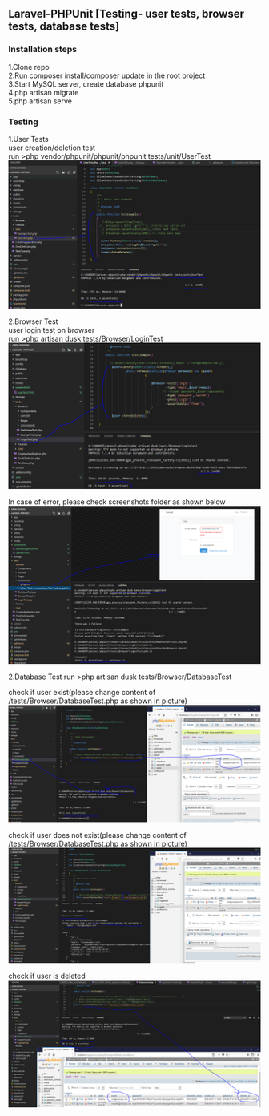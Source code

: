 ## Laravel-PHPUnit [Testing- user tests, browser tests, database tests] 

### Installation steps  
1.Clone repo  
2.Run composer install/composer update in the root project  
3.Start MySQL server, create database phpunit  
4.php artisan migrate  
5.php artisan serve     

### Testing  
1.User Tests  
user creation/deletion test  
run >php vendor/phpunit/phpunit/phpunit tests/unit/UserTest  
![enter image description here](https://github.com/manojkmishra/laravel-phpunit/blob/master/screenshots/usertest.PNG)  

2.Browser Test  
user login test on browser  
run >php artisan dusk tests/Browser/LoginTest 
![enter image description here](https://github.com/manojkmishra/laravel-phpunit/blob/master/screenshots/browserlogintest.PNG)  

In case of error, please check screenshots folder as shown below    
![enter image description here](https://github.com/manojkmishra/laravel-phpunit/blob/master/screenshots/browserlogintest1.PNG)  

2.Database Test
run >php artisan dusk tests/Browser/DatabaseTest

check if user exist(please change content of /tests/Browser/DatabaseTest.php as shown in picture)  
![enter image description here](https://github.com/manojkmishra/laravel-phpunit/blob/master/screenshots/dbuserexist.PNG)  

check if user does not exist(please change content of /tests/Browser/DatabaseTest.php as shown in picture)  
![enter image description here](https://github.com/manojkmishra/laravel-phpunit/blob/master/screenshots/dbusernotexist.PNG)  

check if user is deleted
![enter image description here](https://github.com/manojkmishra/laravel-phpunit/blob/master/screenshots/dbuserdeleted.PNG)  